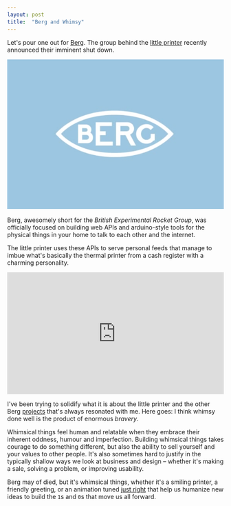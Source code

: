 ```yaml
---
layout: post
title:  "Berg and Whimsy"
---
```


Let's pour one out for [Berg][berg]. The group behind the [little printer][littleprinter] recently announced their imminent shut down.

<img src="/images/2014/berg-logo.png">

Berg, awesomely short for the _British Experimental Rocket Group_, was officially focused on building web APIs and arduino-style tools for the physical things in your home to talk to each other and the internet. 

The little printer uses these APIs to serve personal feeds that manage to imbue what's basically the thermal printer from a cash register with a charming personality.

<style>.embed-container { position: relative; padding-bottom: 56.25%; height: 0; overflow: hidden; max-width: 100%; height: auto; } .embed-container iframe, .embed-container object, .embed-container embed { position: absolute; top: 0; left: 0; width: 100%; height: 100%; }</style><div class='embed-container'><iframe src='http://player.vimeo.com/video/32796535' frameborder='0' webkitAllowFullScreen mozallowfullscreen allowFullScreen></iframe></div>

I've been trying to solidify what it is about the little printer and the other Berg [projects][casestudies] that's always resonated with me. Here goes: I think whimsy done well is the product of enormous _bravery_. 

Whimsical things feel human and relatable when they embrace their inherent oddness, humour and imperfection. Building whimsical things takes courage to do something different, but also the ability to sell yourself and your values to other people. It's also sometimes hard to justify in the typically shallow ways we look at business and design – whether it's making a sale, solving a problem, or improving usability.

Berg may of died, but it's whimsical things, whether it's a smiling printer, a friendly greeting, or an animation tuned [just right][applewatch] that help us humanize new ideas to build the `1`s and `0`s that move us all forward.




[berg]:http://bergcloud.com
[littleprinter]:http://bergcloud.com/case-studies/little-printer
[casestudies]:http://bergcloud.com/case-studies

[vimeo]:http://vimeo.com/bergstudio
[washing-machine-vid]:http://vimeo.com/87522764

[applewatch]:https://twitter.com/Eric_Robinson/status/513040669020266496/photo/1

<!-- t. Talkin' about Berg(@bergcloud) and Whimsy - [link] -->
